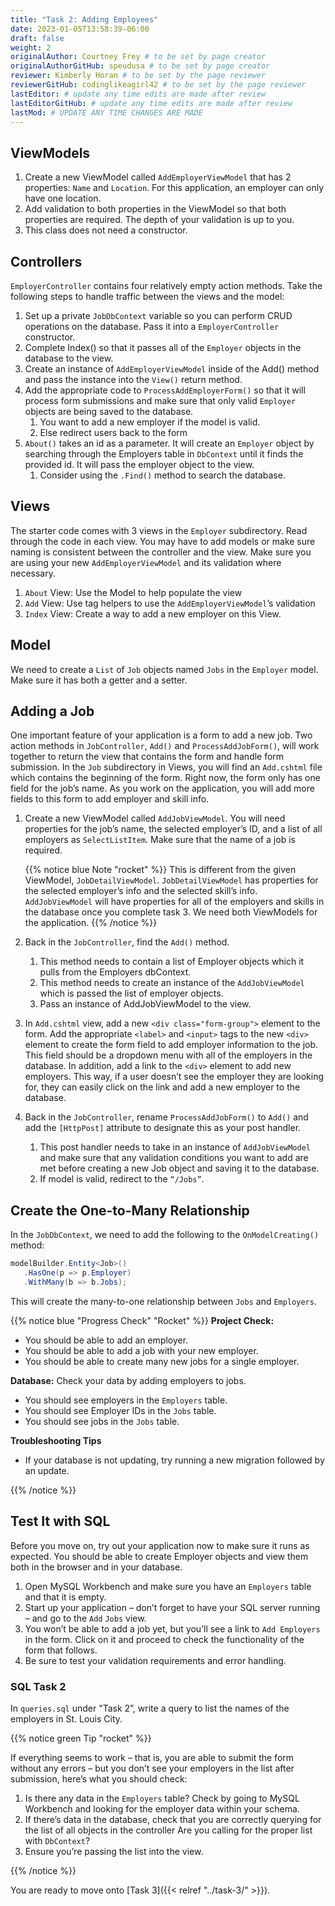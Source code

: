 ```yaml
---
title: "Task 2: Adding Employees"
date: 2023-01-05T13:58:39-06:00
draft: false
weight: 2
originalAuthor: Courtney Frey # to be set by page creator
originalAuthorGitHub: speudusa # to be set by page creator
reviewer: Kimberly Horan # to be set by the page reviewer
reviewerGitHub: codinglikeagirl42 # to be set by the page reviewer
lastEditor: # update any time edits are made after review
lastEditorGitHub: # update any time edits are made after review
lastMod: # UPDATE ANY TIME CHANGES ARE MADE
---
```


## ViewModels

1. Create a new ViewModel called `AddEmployerViewModel` that has 2 properties: `Name` and `Location`.  For this application, an employer can only have one location.
1. Add validation to both properties in the ViewModel so that both properties are required. The depth of your validation is up to you.  
1. This class does not need a constructor.

## Controllers

`EmployerController` contains four relatively empty action methods. Take the following steps to handle traffic between the views and the model:
   1. Set up a private `JobDbContext` variable so you can perform CRUD operations on the database. Pass it into a `EmployerController` constructor.
   1. Complete Index() so that it passes all of the `Employer` objects in the database to the view. 
   1. Create an instance of `AddEmployerViewModel` inside of the Add() method and pass the instance into the `View()` return method.
   1. Add the appropriate code to `ProcessAddEmployerForm()` so that it will process form submissions and make sure that only valid `Employer` objects are being saved to the database.
      1. You want to add a new employer if the model is valid.  
      1. Else redirect users back to the form
   1. `About()` takes an id as a parameter.  It will create an `Employer` object by searching through the Employers table in `DbContext` until it finds the provided id.  It will pass the employer object to the view.
      1. Consider using the `.Find()` method to search the database.

## Views

The starter code comes with 3 views in the `Employer` subdirectory. Read through the code in each view.  You may have to add models or make sure naming is consistent between the controller and the view.  Make sure you are using your new `AddEmployerViewModel` and its validation where necessary.
1. `About` View: Use the Model to help populate the view 
1. `Add` View:  Use tag helpers to use the `AddEmployerViewModel`’s validation
1. `Index` View: Create a way to add a new employer on this View.

## Model

We need to create a `List` of `Job` objects named `Jobs` in the `Employer` model.  Make sure it has both a getter and a setter.

## Adding a Job

One important feature of your application is a form to add a new job. Two action methods in `JobController`, `Add()` and `ProcessAddJobForm()`, will work together to return the view that contains the form and handle form submission. In the `Job` subdirectory in Views, you will find an `Add.cshtml` file which contains the beginning of the form. Right now, the form only has one field for the job’s name. As you work on the application, you will add more fields to this form to add employer and skill info.

1. Create a new ViewModel called `AddJobViewModel`. You will need properties for the job’s name, the selected employer’s ID, and a list of all employers as `SelectListItem`.  Make sure that the name of a job is required.

   {{% notice blue Note "rocket" %}}
   This is different from the given ViewModel, `JobDetailViewModel`. `JobDetailViewModel` has properties for the selected employer’s info and the selected skill’s info. `AddJobViewModel` will have properties for all of the employers and skills in the database once you complete task 3. We need both ViewModels for the application. 
   {{% /notice %}}

1. Back in the `JobController`, find the `Add()` method.  
   1. This method needs to contain a list of Employer objects which it pulls from the Employers dbContext.
   1. This method needs to create an instance of the `AddJobViewModel` which is passed the list of employer objects.
   1. Pass an instance of AddJobViewModel to the view.  
1. In `Add.cshtml` view, add a new `<div class="form-group">` element to the form. Add the appropriate `<label>` and `<input>` tags to the new `<div>` element to create the form field to add employer information to the job. This field should be a dropdown menu with all of the employers in the database. In addition, add a link to the `<div>` element to add new employers. This way, if a user doesn’t see the employer they are looking for, they can easily click on the link and add a new employer to the database.

1. Back in the `JobController`, rename `ProcessAddJobForm()` to `Add()` and add the `[HttpPost]` attribute to designate this as your post handler.  
   1. This post handler needs to take in an instance of `AddJobViewModel` and make sure that any validation conditions you want to add are met before creating a new Job object and saving it to the database.
   1. If model is valid, redirect to the `“/Jobs”`.

## Create the One-to-Many Relationship

In the `JobDbContext`, we need to add the following to the `OnModelCreating()` method:

```csharp {linenos=table}
modelBuilder.Entity<Job>()
   .HasOne(p => p.Employer)
   .WithMany(b => b.Jobs);
```
This will create the many-to-one relationship between `Jobs` and `Employers`.

{{% notice blue "Progress Check" "Rocket" %}}
**Project Check:**
   - You should be able to add an employer.
   - You should be able to add a job with your new employer.
   - You should be able to create many new jobs for a single employer.

**Database:**  Check your data by adding employers to jobs. 
   - You should see employers in the `Employers` table.  
   - You should see Employer IDs in the `Jobs` table. 
   - You should see jobs in the `Jobs` table.

**Troubleshooting Tips**
   - If your database is not updating, try running a new migration followed by an update.

{{% /notice %}}

## Test It with SQL

Before you move on, try out your application now to make sure it runs as expected. You should be able to create Employer objects and view them both in the browser and in your database.
1. Open MySQL Workbench and make sure you have an `Employers` table and that it is empty. 
1. Start up your application – don’t forget to have your SQL server running – and go to the `Add` `Jobs` view.
1. You won’t be able to add a job yet, but you’ll see a link to `Add Employers` in the form. Click on it and proceed to check the functionality of the form that follows.
1. Be sure to test your validation requirements and error handling.

### SQL Task 2
In `queries.sql` under "Task 2”, write a query to list the names of the employers in St. Louis City.

{{% notice green Tip "rocket" %}}

If everything seems to work – that is, you are able to submit the form without any errors – but you don’t see your employers in the list after submission, here’s what you should check:
1. Is there any data in the `Employers` table? Check by going to MySQL Workbench and looking for the employer data within your schema.
1. If there’s data in the database, check that you are correctly querying for the list of all objects in the controller Are you calling for the proper list with `DbContext`?
1. Ensure you’re passing the list into the view.

{{% /notice %}}

You are ready to move onto [Task 3]({{< relref "../task-3/" >}}).